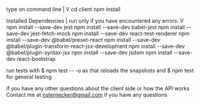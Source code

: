 type on command line | 
                     V
cd client
npm install

Installed Dependencies | run only if you have encountered any errors.
                       V
npm install --save-dev jest
npm install --save-dev babel-jest
npm install --save-dev jest-fetch-mock
npm install --save-dev react-test-renderer
npm install --save-dev @babel/preset-react
npm install --save-dev @babel/plugin-transform-react-jsx-development
npm install --save-dev @babel/plugin-syntax-jsx
npm install --save-dev jsdom
npm install --save-dev react-bootstrap

run tests with
$ npm test -- -u
as that reloads the snapshots
and 
$ npm test
for general testing

if you have any other questions about the client side or how the API works
Contact me at nsternecker@gmail.com
if you have any questions